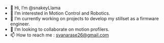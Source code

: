- 👋 Hi, I’m @snakeyLlama
- 👀 I’m interested in Motion Control and Robotics.
- 🌱 I’m currently working on projects to develop my stillset as a firmware engineer.
- 💞️ I’m looking to collaborate on motion profilers.
- 📫 How to reach me : svanarase26@gmail.com

<!---
snakeyLlama/snakeyLlama is a ✨ special ✨ repository because its `README.md` (this file) appears on your GitHub profile.
You can click the Preview link to take a look at your changes.
--->
